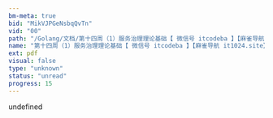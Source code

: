 ```yaml
---
bm-meta: true
bid: "MikVJPGeNsbqQvTn"
vid: "00"
path: "/Golang/文档/第十四周（1）服务治理理论基础【 微信号 itcodeba 】【麻雀导航 it1024.site】.pdf"
name: "第十四周（1）服务治理理论基础【 微信号 itcodeba 】【麻雀导航 it1024.site】"
ext: pdf
visual: false
type: "unknown"
status: "unread"
progress: 15
---
```

undefined